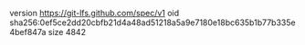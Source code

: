 version https://git-lfs.github.com/spec/v1
oid sha256:0ef5ce2dd20cbfb21d4a48ad51218a5a9e7180e18bc635b1b77b335e4bef847a
size 4842
